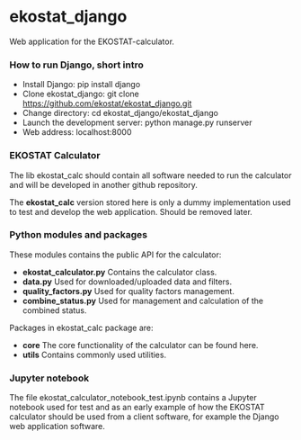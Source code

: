 # ekostat_django
Web application for the EKOSTAT-calculator.

### How to run Django, short intro

- Install Django: pip install django
- Clone ekostat_django: git clone https://github.com/ekostat/ekostat_django.git
- Change directory: cd ekostat_django/ekostat_django
- Launch the development server: python manage.py runserver
- Web address: localhost:8000

### EKOSTAT Calculator

The lib ekostat_calc should contain all software needed to run the calculator and 
will be developed in another github repository. 

The **ekostat_calc** version stored here is only a dummy implementation used to test 
and develop the web application. Should be removed later.

### Python modules and packages

These modules contains the public API for the calculator: 

- **ekostat_calculator.py** Contains the calculator class. 
- **data.py** Used for downloaded/uploaded data and filters.
- **quality_factors.py** Used for quality factors management.
- **combine_status.py** Used for management and calculation of the combined status.

Packages in ekostat_calc package are:

- **core** The core functionality of the calculator can be found here.
- **utils** Contains commonly used utilities.


### Jupyter notebook

The file ekostat_calculator_notebook_test.ipynb contains a Jupyter notebook used 
for test and as an early example of how the EKOSTAT calculator should be used from
a client software, for example the Django web application software.




